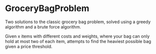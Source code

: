 # GroceryBagProblem
Two solutions to the classic grocery bag problem, solved using a greedy algorithm and a brute force algorithm. 

Given x items with different costs and weights, where your bag can only hold at most two of each item, attempts to find the heaviest possible bag given a price threshold. 
